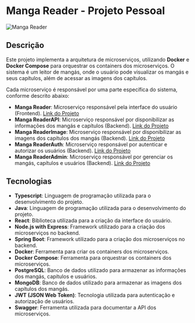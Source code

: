# Manga Reader - Projeto Pessoal

![Manga Reader]()

## Descrição

Este projeto implementa a arquitetura de microserviços, utilizando **Docker** e **Docker Compose** para orquestrar os containers dos microserviços. O sistema é um leitor de mangás, onde o usuário pode visualizar os mangás e seus capítulos, além de acessar as imagens dos capítulos.

Cada microserviço é responsável por uma parte específica do sistema, conforme descrito abaixo:

- **Manga Reader**: Microserviço responsável pela interface do usuário (Frontend). [Link do Projeto]()
- **Manga ReaderAPI**: Microserviço responsável por disponibilizar as informações dos mangás e capítulos (Backend). [Link do Projeto]()
- **Manga ReaderImage**: Microserviço responsável por disponibilizar as imagens dos capítulos dos mangás (Backend). [Link do Projeto]()
- **Manga ReaderAuth**: Microserviço responsável por autenticar e autorizar os usuários (Backend). [Link do Projeto]()
- **Manga ReaderAdmin**: Microserviço responsável por gerenciar os mangás, capítulos e usuários (Backend). [Link do Projeto]()

## Tecnologias

- **Typescript**: Linguagem de programação utilizada para o desenvolvimento do projeto.
- **Java**: Linguagem de programação utilizada para o desenvolvimento do projeto.
- **React**: Biblioteca utilizada para a criação da interface do usuário.
- **Node.js with Express**: Framework utilizado para a criação dos microserviços no backend.
- **Spring Boot**: Framework utilizado para a criação dos microserviços no backend.
- **Docker**: Ferramenta para criar os containers dos microserviços.
- **Docker Compose**: Ferramenta para orquestrar os containers dos microserviços.
- **PostgreSQL**: Banco de dados utilizado para armazenar as informações dos mangás, capítulos e usuários.
- **MongoDB**: Banco de dados utilizado para armazenar as imagens dos capítulos dos mangás.
- **JWT (JSON Web Token)**: Tecnologia utilizada para autenticação e autorização de usuários.
- **Swagger**: Ferramenta utilizada para documentar a API dos microserviços.
